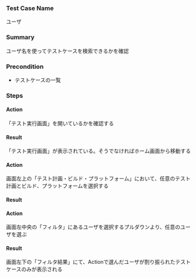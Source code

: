 ### Test Case Name
ユーザ

### Summary
ユーザ名を使ってテストケースを検索できるかを確認

### Precondition
* テストケースの一覧

### Steps

#### Action
「テスト実行画面」を開いているかを確認する
#### Result
「テスト実行画面」が表示されている。そうでなければホーム画面から移動する

#### Action
画面左上の「テスト計画・ビルド・プラットフォーム」において、任意のテスト計画とビルド、プラットフォームを選択する
#### Result


#### Action
画面左中央の「フィルタ」にあるユーザを選択するプルダウンより、任意のユーザを選ぶ
#### Result
画面左下の「フィルタ結果」にて、Actionで選んだユーザが割り振られたテストケースのみが表示される
